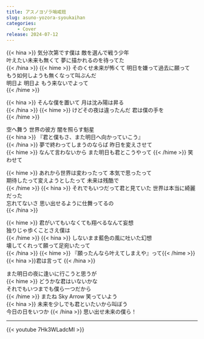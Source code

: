```yaml
---
title: アスノヨゾラ哨戒班
slug: asuno-yozora-syoukaihan
categories:
    - Cover
release: 2024-07-12
---
```

{{< hina >}}
気分次第です僕は 敵を選んで戦う少年  
叶えたい未来も無くて 夢に描かれるのを待ってた  
{{< /hina >}}
{{< hime >}}
そのくせ未来が怖くて 明日を嫌って過去に願って  
もう如何しようも無くなって叫ぶんだ  
明日よ 明日よ もう来ないでよって  
{{< /hime >}}

{{< hina >}}
そんな僕を置いて 月は沈み陽は昇る  
{{< /hina >}}
{{< hime >}}
けどその夜は違ったんだ 君は僕の手を  
{{< /hime >}}

空へ舞う 世界の彼方 闇を照らす魁星  
{{< hina >}}
『君と僕もさ、また明日へ向かっていこう』  
{{< /hina >}}
夢で終わってしまうのならば 昨日を変えさせて  
{{< hime >}}
なんて言わないから また明日も君とこうやって 
{{< /hime >}}
笑わせて  

{{< hime >}}
あれから世界は変わったって 本気で思ったって  
期待したって変えようとしたって 未来は残酷で  
{{< /hime >}}
{{< hina >}}
それでもいつだって君と見ていた 世界は本当に綺麗だった  
忘れてないさ 思い出せるように仕舞ってるの  
{{< /hina >}}

{{< hime >}}
君がいてもいなくても翔べるなんて妄想  
独りじゃ歩くことさえ僕は  
{{< /hime >}}
{{< hina >}}
しないまま藍色の風に吐いた幻想  
壊してくれって願って足宛いたって  
{{< /hina >}}
{{< hime >}}
『願ったんなら叶えてしまえや』って{{< /hime >}}{{< hina >}}君は言って  {{< /hina >}}

また明日の夜に逢いに行こうと思うが  
{{< hime >}}
どうかな君はいないかな  
それでもいつまでも僕ら一つだから  
{{< /hime >}}
またね Sky Arrow 笑っていよう  
{{< hina >}}
未来を少しでも君といたいから叫ぼう  
今日の日をいつか 
{{< /hina >}}
思い出せ未来の僕ら！  

---

{{< youtube 7Hk3WLadcMI >}}